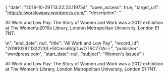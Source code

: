 {
  "date": "2018-10-29T13:22:23.119754", 
  "open_access": true, 
  "target_url": "http://allworklowpay.wordpress.com/", 
  "description": "<p>All Work and Low Pay: The Story of Women and Work was a 2012 exhibition at The Women\u2019s Library, London Metropolitan University, London E1 7NT.</p>\n", 
  "end_date": null, 
  "title": "All Work and Low Pay", 
  "record_id": "20181029T132223/L+5tCmic6VgDuvOTRC77/A==", 
  "publisher": "wordpress.com", 
  "start_date": null, 
  "subject": "Women's Issues"
}

<p>All Work and Low Pay: The Story of Women and Work was a 2012 exhibition at The Women’s Library, London Metropolitan University, London E1 7NT.</p>

